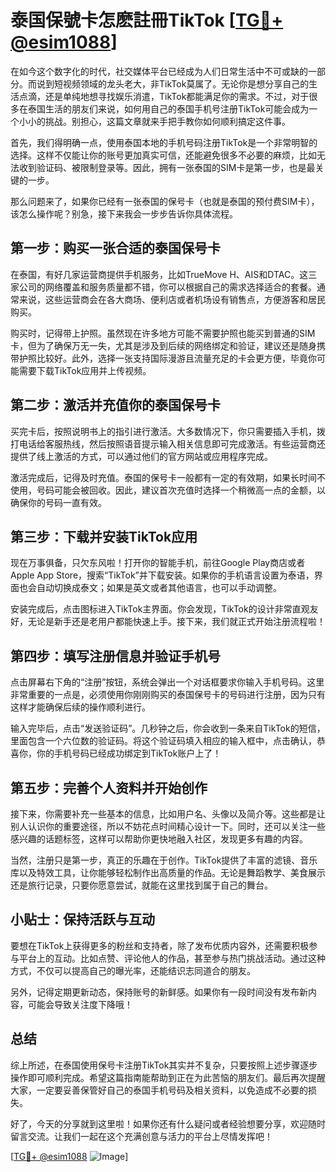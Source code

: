 # 泰国保號卡怎麽註冊TikTok [[TG💪+ @esim1088](https://t.me/s/esim1088)]

在如今这个数字化的时代，社交媒体平台已经成为人们日常生活中不可或缺的一部分。而说到短视频领域的龙头老大，非TikTok莫属了。无论你是想分享自己的生活点滴，还是单纯地想寻找娱乐消遣，TikTok都能满足你的需求。不过，对于很多在泰国生活的朋友们来说，如何用自己的泰国手机号注册TikTok可能会成为一个小小的挑战。别担心，这篇文章就来手把手教你如何顺利搞定这件事。

首先，我们得明确一点，使用泰国本地的手机号码注册TikTok是一个非常明智的选择。这样不仅能让你的账号更加真实可信，还能避免很多不必要的麻烦，比如无法收到验证码、被限制登录等。因此，拥有一张泰国的SIM卡是第一步，也是最关键的一步。

那么问题来了，如果你已经有一张泰国的保号卡（也就是泰国的预付费SIM卡），该怎么操作呢？别急，接下来我会一步步告诉你具体流程。

## 第一步：购买一张合适的泰国保号卡

在泰国，有好几家运营商提供手机服务，比如TrueMove H、AIS和DTAC。这三家公司的网络覆盖和服务质量都不错，你可以根据自己的需求选择适合的套餐。通常来说，这些运营商会在各大商场、便利店或者机场设有销售点，方便游客和居民购买。

购买时，记得带上护照。虽然现在许多地方可能不需要护照也能买到普通的SIM卡，但为了确保万无一失，尤其是涉及到后续的网络绑定和验证，建议还是随身携带护照比较好。此外，选择一张支持国际漫游且流量充足的卡会更方便，毕竟你可能需要下载TikTok应用并上传视频。

## 第二步：激活并充值你的泰国保号卡

买完卡后，按照说明书上的指引进行激活。大多数情况下，你只需要插入手机，拨打电话给客服热线，然后按照语音提示输入相关信息即可完成激活。有些运营商还提供了线上激活的方式，可以通过他们的官方网站或应用程序完成。

激活完成后，记得及时充值。泰国的保号卡一般都有一定的有效期，如果长时间不使用，号码可能会被回收。因此，建议首次充值时选择一个稍微高一点的金额，以确保你的号码一直有效。

## 第三步：下载并安装TikTok应用

现在万事俱备，只欠东风啦！打开你的智能手机，前往Google Play商店或者Apple App Store，搜索“TikTok”并下载安装。如果你的手机语言设置为泰语，界面也会自动切换成泰文；如果是英文或者其他语言，也可以手动调整。

安装完成后，点击图标进入TikTok主界面。你会发现，TikTok的设计非常直观友好，无论是新手还是老用户都能快速上手。接下来，我们就正式开始注册流程啦！

## 第四步：填写注册信息并验证手机号

点击屏幕右下角的“注册”按钮，系统会弹出一个对话框要求你输入手机号码。这里非常重要的一点是，必须使用你刚刚购买的泰国保号卡的号码进行注册，因为只有这样才能确保后续的操作顺利进行。

输入完毕后，点击“发送验证码”。几秒钟之后，你会收到一条来自TikTok的短信，里面包含一个六位数的验证码。将这个验证码填入相应的输入框中，点击确认，恭喜你，你的手机号码已经成功绑定到TikTok账户上了！

## 第五步：完善个人资料并开始创作

接下来，你需要补充一些基本的信息，比如用户名、头像以及简介等。这些都是让别人认识你的重要途径，所以不妨花点时间精心设计一下。同时，还可以关注一些感兴趣的话题标签，这样可以帮助你更快地融入社区，发现更多有趣的内容。

当然，注册只是第一步，真正的乐趣在于创作。TikTok提供了丰富的滤镜、音乐库以及特效工具，让你能够轻松制作出高质量的作品。无论是舞蹈教学、美食展示还是旅行记录，只要你愿意尝试，就能在这里找到属于自己的舞台。

## 小贴士：保持活跃与互动

要想在TikTok上获得更多的粉丝和支持者，除了发布优质内容外，还需要积极参与平台上的互动。比如点赞、评论他人的作品，甚至参与热门挑战活动。通过这种方式，不仅可以提高自己的曝光率，还能结识志同道合的朋友。

另外，记得定期更新动态，保持账号的新鲜感。如果你有一段时间没有发布新内容，可能会导致关注度下降哦！

## 总结

综上所述，在泰国使用保号卡注册TikTok其实并不复杂，只要按照上述步骤逐步操作即可顺利完成。希望这篇指南能帮助到正在为此苦恼的朋友们。最后再次提醒大家，一定要妥善保管好自己的泰国手机号码及相关资料，以免造成不必要的损失。

好了，今天的分享就到这里啦！如果你还有什么疑问或者经验想要分享，欢迎随时留言交流。让我们一起在这个充满创意与活力的平台上尽情发挥吧！

[[TG💪+ @esim1088](https://t.me/s/esim1088) ![Image](https://i.postimg.cc/4NQfJmqS/Snipaste-2025-05-13-00-14-12.png)]